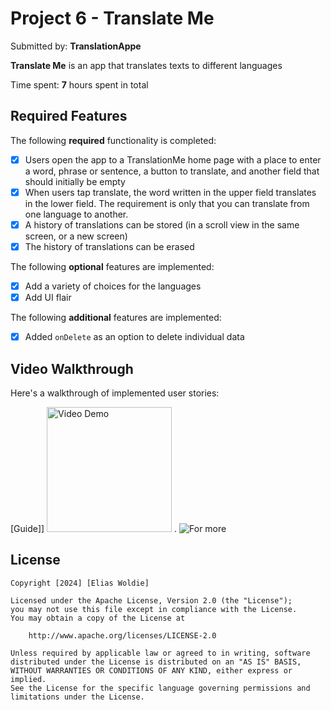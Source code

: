 # Project 6 - **Translate Me**

Submitted by: **TranslationAppe**

**Translate Me** is an app that translates texts to different languages

Time spent: **7** hours spent in total

## Required Features

The following **required** functionality is completed:

- [x] Users open the app to a TranslationMe home page with a place to enter a word, phrase or sentence, a button to translate, and another field that should initially be empty
- [x] When users tap translate, the word written in the upper field translates in the lower field. The requirement is only that you can translate from one language to another.
- [x] A history of translations can be stored (in a scroll view in the same screen, or a new screen)
- [x] The history of translations can be erased
 
The following **optional** features are implemented:

- [x] Add a variety of choices for the languages
- [x] Add UI flair

The following **additional** features are implemented:

- [x] Added ```onDelete``` as an option to delete individual data

## Video Walkthrough

Here's a walkthrough of implemented user stories:


[Guide]] <img src='https://github.com/Elias0127/TranslationApp/assets/86494198/ac7e59bf-0cca-4d60-bb09-6ef41f57ecb4' title='Video Demo' width='200' alt='Video Demo' /> .
![For more](https://jmp.sh/GczDUEIp)


## License

    Copyright [2024] [Elias Woldie]

    Licensed under the Apache License, Version 2.0 (the "License");
    you may not use this file except in compliance with the License.
    You may obtain a copy of the License at

        http://www.apache.org/licenses/LICENSE-2.0

    Unless required by applicable law or agreed to in writing, software
    distributed under the License is distributed on an "AS IS" BASIS,
    WITHOUT WARRANTIES OR CONDITIONS OF ANY KIND, either express or implied.
    See the License for the specific language governing permissions and
    limitations under the License.
